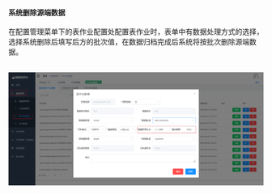 

#### 			系统删除源端数据

​	在配置管理菜单下的表作业配置处配置表作业时，表单中有数据处理方式的选择，选择系统删除后填写后方的批次值，在数据归档完成后系统将按批次删除源端数据。

​	![image-20230621152148702](../../images/whaleal-data/image-20230621152148702.png)

